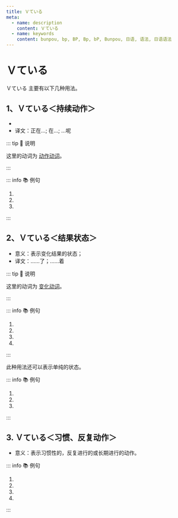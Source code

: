 ```yaml
---
title: Ｖている
meta:
  - name: description
    content: Ｖている
  - name: keywords
    content: bunpou, bp, BP, Bp, bP, Bunpou, 日语, 语法, 日语语法
---
```


# Ｖている

<grammer-content sentence="接续：**Vて(动词第二连用形)** + いる；" />

Ｖている 主要有以下几种用法。

## 1、Ｖている＜持续动作＞

- <grammer-content sentence="意义：表示某个动作正在进行。可以参照英文中的**现在进行时**;" />
- 译文：正在...; 在...; ...呢

::: tip :bookmark: 说明

这里的动词为 [动作动词](../../term/term-1-8-1.md)。

:::

::: info :books: 例句

1. <grammer-content id='1-8-1-0' sentence="みんな、**[待/ま]っていますよ**。どうしたんですか。" trans="大家都在等你哦。发什什么事了么？" />
2. <grammer-content id='1-8-1-1' sentence="[高橋/たかはし]さんはお[母/かあ]さんに[手紙/てがみ]を**[書/か]いている**。" trans="高桥正在给她的妈妈写信。" />
3. <grammer-content id='1-8-1-2' sentence="鈴木：[何/なん]を**しています**か。" trans="铃木：你在干什么呢？" />
   <grammer-content id='1-8-1-3' sentence="高橋：インターネットで[資料/しりょう]を**[探/さが]しています**。" trans="高桥：我正在网上查资料。" />

:::

## 2、Ｖている＜结果状态＞

- 意义：表示变化结果的状态；
- 译文：......了；......着

::: tip :bookmark: 说明

这里的动词为 [变化动词](../../term/term-1-8-1.md)。

:::

::: info :books: 例句

1. <grammer-content id='1-8-1-4' sentence="もう[夕食/ゆうしょく]の[時間/じかんが]**[始/はじ]まっていますよ**。" trans="晚饭时间已经到了哦。" />
2. <grammer-content id='1-8-1-5' sentence="もう[外/そと]は**[暗/くら]くなっている**。" trans="外面已经黑了。" />
3. <grammer-content id='1-8-1-6' sentence="[兄/あに]は[日本/にほん]に**[行/い]っている**。" trans="哥哥去日本了。" />
4. <grammer-content id='1-8-1-7' sentence="[高橋/たかはし]さんはもう**[来/き]ていますよ**。" trans="高桥已经到了哦。" />

:::

此种用法还可以表示单纯的状态。

::: info :books: 例句

1. <grammer-content id='1-8-1-8' sentence="このページは[画面/がめん]が[二/ふた]つに**[分/わ]かれている**。" trans="此页面分为两个屏慕。" />
2. <grammer-content id='1-8-1-9' sentence="[私/わたし]は[高橋/たかはし]さんを**[知/し]っています**。" trans="我认识高桥。" />
3. <grammer-content id='1-8-1-10' sentence="あの[店/みせ]はいつも**[混/こ]んでいる**。" trans="那家店总是很拥挤。" />

:::

## 3. Ｖている＜习惯、反复动作＞

- 意义：表示习惯性的，反复进行的或长期进行的动作。

::: info :books: 例句

1. <grammer-content id='1-8-1-11' sentence="[学生/がくせい]の[大多数/だいたす]うは[大学/だいがく]の[寮/りょう]に**[住/す]んでいます**。" trans="大多数学生住在大学的宿舍里。" />
2. <grammer-content id='1-8-1-12' sentence="[高橋/たかはし]さんは[毎日/まいにち][中国語/ちゅうごくご]で[日記/にっき]を**[書/か]いている**。" trans="高桥每天都用中文写日记。" />
3. <grammer-content id='1-8-1-13' sentence="[私/わたし]は[最近/さいきん]、テレビを**[見/み]ていない**。" trans="我最近不看电视。" />
4. <grammer-content id='1-8-1-14' sentence="[京華大学/きょうかだいがく]ではおおぜいの[学生/がくせい]が[日本語/にほんご]を**[勉強/べんきょう]しています**。" trans="京华大学有很多学生在学习日语。" />

:::
